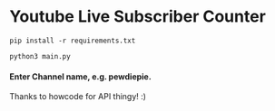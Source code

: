 # **Youtube Live Subscriber Counter**


`pip install -r requirements.txt`

`python3 main.py`


#### Enter Channel name, e.g. pewdiepie.


Thanks to howcode for API thingy! :)
